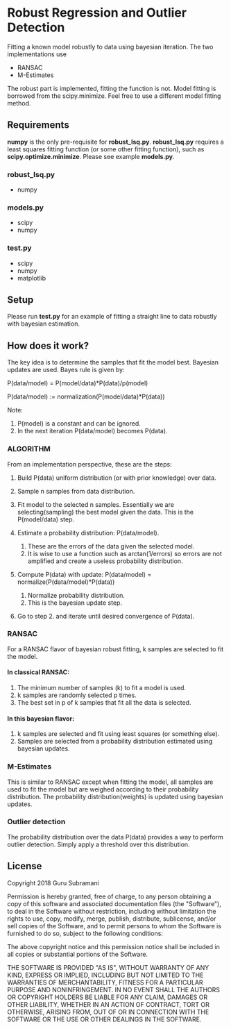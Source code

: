 # Robust Regression and Outlier Detection
Fitting a known model robustly to data using bayesian iteration. The two implementations use
* RANSAC
* M-Estimates

The robust part is implemented, fitting the function is not. Model 
fitting is borrowed from the scipy.minimize. Feel free to use a different model fitting method.  

## Requirements
**numpy** is the only pre-requisite for **robust_lsq.py**.
**robust_lsq.py** requires a least squares fitting function
(or some other fitting function), 
such as **scipy.optimize.minimize**. Please see example
**models.py**. 

### robust_lsq.py
* numpy

### models.py
* scipy
* numpy

### test.py
* scipy
* numpy
* matplotlib

## Setup
Please run **test.py** for an example of fitting a straight line
to data robustly with bayesian estimation. 

## How does it work? 
The key idea is to determine the samples that fit the model best. 
Bayesian updates are used. Bayes rule is given by: 

P(data/model) = P(model/data)*P(data)/p(model)

P(data/model) := normalization(P(model/data)*P(data))

Note:
1. P(model) is a constant and can be ignored. 
1. In the next iteration P(data/model) becomes P(data).

### ALGORITHM
From an implementation perspective, these are the steps: 
1. Build P(data) uniform distribution (or with prior knowledge) over data. 
1. Sample n samples from data distribution. 
1. Fit model to the selected n samples. 
Essentially we are selecting(sampling) the best model given the data. 
This is the P(model/data) step. 
1. Estimate a probability distribution: P(data/model). 
    1. These are the errors of the data given the selected model. 
    1. It is wise to use a function such as arctan(1/errors)
    so errors are not amplified and create a useless probability distribution.
    
1. Compute P(data) with update: P(data/model) = normalize(P(data/model)*P(data)) 
    1. Normalize probability distribution. 
    1. This is the bayesian update step. 
    
1. Go to step 2. and iterate until desired convergence of P(data).  


### RANSAC
For a RANSAC flavor of bayesian robust fitting, k samples are selected to fit the model.
#### In classical RANSAC:
1. The minimum number of samples (k) to fit a model is used.
1. k samples are randomly selected p times.  
1. The best set in p of k samples that fit all the data is selected.   

#### In this bayesian flavor:
1. k samples are selected and fit using least squares (or something else). 
1. Samples are selected from a probability distribution estimated using bayesian updates. 

### M-Estimates
This is similar to RANSAC except when fitting the model, all samples are used to
fit the model but are weighed according to their probability distribution. 
The probability distribution(weights) is updated using bayesian updates. 
 
### Outlier detection
 The probability distribution over the data P(data) provides a way to 
 perform outlier detection. Simply apply a threshold over this distribution. 


## License
Copyright 2018 Guru Subramani

Permission is hereby granted, free of charge, 
to any person obtaining a copy of this software and 
associated documentation files (the "Software"), 
to deal in the Software without restriction, 
including without limitation the rights to use, copy, 
modify, merge, publish, distribute, sublicense, 
and/or sell copies of the Software, 
and to permit persons to whom the Software 
is furnished to do so, subject to the following 
conditions:

The above copyright notice and this permission 
notice shall be included in all copies or substantial 
portions of the Software.

THE SOFTWARE IS PROVIDED "AS IS", 
WITHOUT WARRANTY OF ANY KIND, EXPRESS OR IMPLIED, 
INCLUDING BUT NOT LIMITED TO THE WARRANTIES OF 
MERCHANTABILITY, FITNESS FOR A PARTICULAR PURPOSE 
AND NONINFRINGEMENT. IN NO EVENT SHALL THE AUTHORS 
OR COPYRIGHT HOLDERS BE LIABLE FOR ANY CLAIM, 
DAMAGES OR OTHER LIABILITY, WHETHER IN AN ACTION 
OF CONTRACT, TORT OR OTHERWISE, ARISING FROM, 
OUT OF OR IN CONNECTION WITH THE SOFTWARE OR THE 
USE OR OTHER DEALINGS IN THE SOFTWARE.


